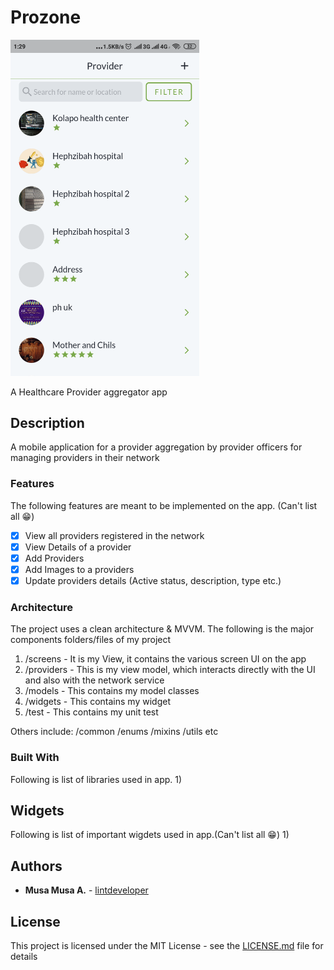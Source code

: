 # Prozone
<img src="prozone.png"  width="60%" height="60%" />

A Healthcare Provider aggregator app

## Description
A mobile application for a provider aggregation by provider officers for managing providers in their network

### Features

The following features are meant to be implemented on the app. (Can't list all 😁)
- [x] View all providers registered in the network
- [x] View Details of a provider
- [x] Add Providers
- [x] Add Images to a providers
- [x] Update providers details (Active status, description, type etc.)

### Architecture

The project uses a clean architecture & MVVM. The following is the major components folders/files of my project
1) /screens - It is my View, it contains the various screen UI on the app
2) /providers - This is my view model, which interacts directly with the UI and also with the network service
3) /models - This contains my model classes
4) /widgets - This contains my widget
6) /test - This contains my unit test

Others include:
/common
/enums
/mixins
/utils etc

### Built With

Following is list of  libraries used in app.
1)

## Widgets

Following is list of important wigdets used in app.(Can't list all 😁)
1)

## Authors

* **Musa Musa A.**  - [lintdeveloper](https://github.com/lintdeveloper)

## License

This project is licensed under the MIT License - see the [LICENSE.md](LICENSE.md) file for details
